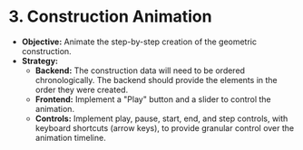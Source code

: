 # 3. Construction Animation

-   **Objective:** Animate the step-by-step creation of the geometric construction.
-   **Strategy:**
    -   **Backend:** The construction data will need to be ordered chronologically. The backend should provide the elements in the order they were created.
    -   **Frontend:** Implement a "Play" button and a slider to control the animation.
    -   **Controls:** Implement play, pause, start, end, and step controls, with keyboard shortcuts (arrow keys), to provide granular control over the animation timeline.
